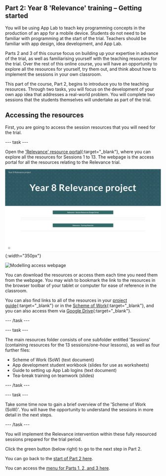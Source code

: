 ## Part 2: Year 8 'Relevance' training – Getting started
You will be using App Lab to teach key programming concepts in the production of an app for a mobile device. Students do not need to be familiar with programming at the start of the trial. Teachers should be familiar with app design, idea development, and App Lab. 

Parts 2 and 3 of this course focus on building up your expertise in advance of the trial, as well as familiarising yourself with the teaching resources for the trial. Over the rest of this online course, you will have an opportunity to explore all the resources for yourself, try them out, and think about how to implement the sessions in your own classroom.

This part of the course, Part 2, begins to introduce you to the teaching resources. Through two tasks, you will focus on the development of your own app idea that addresses a real-world problem. You will complete two sessions that the students themselves will undertake as part of the trial. 

## Accessing the resources
First, you are going to access the session resources that you will need for the trial. 

--- task ---

Open the ['Relevance' resource portal](https://ncce.io/relevance){:target="_blank"}, where you can explore all the resources for Sessions 1 to 13. The webpage is the access portal for all the resources relating to the Relevance trial.

![Modelling access webpage](images/relevance-Webpage.png){:width="350px"}

![Modelling access webpage](images/relevance-WebpageAccess.gif)

You can download the resources or access them each time you need them from the webpage. You may wish to bookmark the link to the resources in the browser toolbar of your tablet or computer for ease of reference in the classroom. 

You can also find links to all of the resources in your [project guide](https://docs.google.com/document/d/1by0Blwi9Iq2iXvPBdKwuz5ZYqmGdZdb-FR8y5bJGH64){:target="_blank"} or in the [Scheme of Work](https://docs.google.com/document/d/1Fxw-gP-9OHx1j4xNi8MoEPkOI6JsfudbR_LAWo8dOxY){:target="_blank"}, and you can also access them via [Google Drive](https://drive.google.com/drive/folders/1tQZotIt90oK6WTsA_p1grJH4hGebG-Mm?usp=sharing){:target="_blank"}.

--- /task ---

--- task ---

The main resources folder consists of one subfolder entitled 'Sessions' (containing resources for the 13 sessions/one-hour lessons), as well as four further files: 
+ Scheme of Work (SoW) (text document)
+ App development student workbook (slides for use as worksheets)
+ Guide to setting up App Lab logins (text document)
+ Tea-break training on teamwork (slides)

--- /task ---

--- task ---

Take some time now to gain a brief overview of the 'Scheme of Work (SoW)'. You will have the opportunity to understand the sessions in more detail in the next steps.

--- /task ---

You will implement the Relevance intervention within these fully resourced sessions prepared for the trial period.

Click the green button (below right) to go to the next step in Part 2.

You can go back to the [start of Part 2 here](https://projects.raspberrypi.org/en/projects/Year8-RelevanceTraining-Part2-GBICi4).

You can access the [menu for Parts 1, 2, and 3 here](https://projects.raspberrypi.org/en/pathways/year8-relevancetraining-gbici4).

